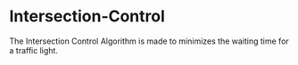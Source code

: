 # Intersection-Control
The Intersection Control Algorithm is made to minimizes the waiting time for a traffic light.
